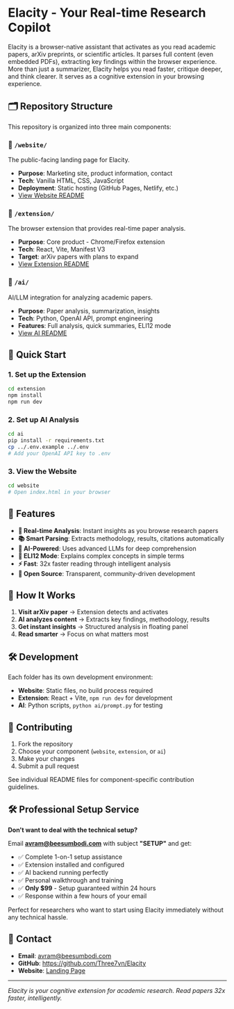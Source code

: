 # Elacity - Your Real-time Research Copilot

Elacity is a browser-native assistant that activates as you read academic papers, arXiv preprints, or scientific articles. It parses full content (even embedded PDFs), extracting key findings within the browser experience. More than just a summarizer, Elacity helps you read faster, critique deeper, and think clearer. It serves as a cognitive extension in your browsing experience.

## 🗂️ Repository Structure

This repository is organized into three main components:

### 📁 `/website/`
The public-facing landing page for Elacity.
- **Purpose**: Marketing site, product information, contact
- **Tech**: Vanilla HTML, CSS, JavaScript
- **Deployment**: Static hosting (GitHub Pages, Netlify, etc.)
- [View Website README](./website/README.md)

### 📁 `/extension/`
The browser extension that provides real-time paper analysis.
- **Purpose**: Core product - Chrome/Firefox extension
- **Tech**: React, Vite, Manifest V3
- **Target**: arXiv papers with plans to expand
- [View Extension README](./extension/README.md)

### 📁 `/ai/`
AI/LLM integration for analyzing academic papers.
- **Purpose**: Paper analysis, summarization, insights
- **Tech**: Python, OpenAI API, prompt engineering
- **Features**: Full analysis, quick summaries, ELI12 mode
- [View AI README](./ai/README.md)

## 🚀 Quick Start

### 1. Set up the Extension
```bash
cd extension
npm install
npm run dev
```

### 2. Set up AI Analysis
```bash
cd ai
pip install -r requirements.txt
cp ../.env.example ../.env
# Add your OpenAI API key to .env
```

### 3. View the Website
```bash
cd website
# Open index.html in your browser
```

## 🌟 Features

- **🎯 Real-time Analysis**: Instant insights as you browse research papers
- **📚 Smart Parsing**: Extracts methodology, results, citations automatically  
- **🧠 AI-Powered**: Uses advanced LLMs for deep comprehension
- **🧒 ELI12 Mode**: Explains complex concepts in simple terms
- **⚡ Fast**: 32x faster reading through intelligent analysis
- **🔧 Open Source**: Transparent, community-driven development

## 📖 How It Works

1. **Visit arXiv paper** → Extension detects and activates
2. **AI analyzes content** → Extracts key findings, methodology, results  
3. **Get instant insights** → Structured analysis in floating panel
4. **Read smarter** → Focus on what matters most

## 🛠️ Development

Each folder has its own development environment:

- **Website**: Static files, no build process required
- **Extension**: React + Vite, `npm run dev` for development
- **AI**: Python scripts, `python ai/prompt.py` for testing

## 🤝 Contributing

1. Fork the repository
2. Choose your component (`website`, `extension`, or `ai`)
3. Make your changes
4. Submit a pull request

See individual README files for component-specific contribution guidelines.

## 🛠️ Professional Setup Service

**Don't want to deal with the technical setup?** 

Email **avram@beesumbodi.com** with subject **"SETUP"** and get:
- ✅ Complete 1-on-1 setup assistance 
- ✅ Extension installed and configured
- ✅ AI backend running perfectly
- ✅ Personal walkthrough and training
- ✅ **Only $99** - Setup guaranteed within 24 hours
- ✅ Response within a few hours of your email

Perfect for researchers who want to start using Elacity immediately without any technical hassle.

## 📧 Contact

- **Email**: avram@beesumbodi.com
- **GitHub**: https://github.com/Three7vn/Elacity
- **Website**: [Landing Page](./website/index.html)

---

*Elacity is your cognitive extension for academic research. Read papers 32x faster, intelligently.* 